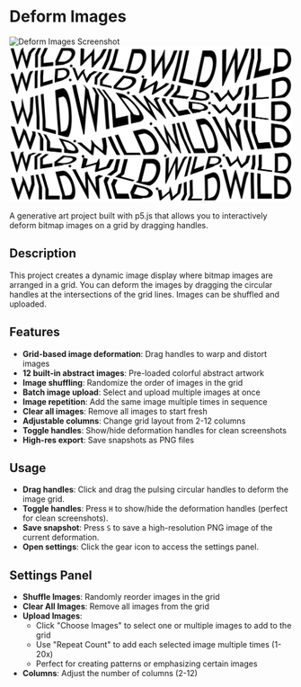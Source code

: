 # Deform Images

![Deform Images Screenshot](./readme-images/deform-image.png)
![Deform Images Screenshot](./readme-images/wild-pattern.jpg)

A generative art project built with p5.js that allows you to interactively deform bitmap images on a grid by dragging handles.

## Description

This project creates a dynamic image display where bitmap images are arranged in a grid. You can deform the images by dragging the circular handles at the intersections of the grid lines. Images can be shuffled and uploaded.

## Features

- **Grid-based image deformation**: Drag handles to warp and distort images
- **12 built-in abstract images**: Pre-loaded colorful abstract artwork
- **Image shuffling**: Randomize the order of images in the grid
- **Batch image upload**: Select and upload multiple images at once
- **Image repetition**: Add the same image multiple times in sequence
- **Clear all images**: Remove all images to start fresh
- **Adjustable columns**: Change grid layout from 2-12 columns
- **Toggle handles**: Show/hide deformation handles for clean screenshots
- **High-res export**: Save snapshots as PNG files

## Usage

- **Drag handles**: Click and drag the pulsing circular handles to deform the image grid.
- **Toggle handles**: Press `H` to show/hide the deformation handles (perfect for clean screenshots).
- **Save snapshot**: Press `S` to save a high-resolution PNG image of the current deformation.
- **Open settings**: Click the gear icon to access the settings panel.

## Settings Panel

- **Shuffle Images**: Randomly reorder images in the grid
- **Clear All Images**: Remove all images from the grid
- **Upload Images**:
  - Click "Choose Images" to select one or multiple images to add to the grid
  - Use "Repeat Count" to add each selected image multiple times (1-20x)
  - Perfect for creating patterns or emphasizing certain images
- **Columns**: Adjust the number of columns (2-12)
